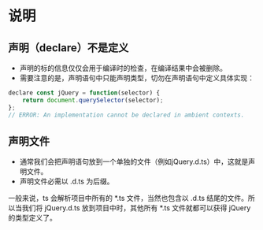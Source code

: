# 说明

## 声明（declare）不是定义

* 声明的标的信息仅仅会用于编译时的检查，在编译结果中会被删除。
* 需要注意的是，声明语句中只能声明类型，切勿在声明语句中定义具体实现：

```js
declare const jQuery = function(selector) {
    return document.querySelector(selector);
};
// ERROR: An implementation cannot be declared in ambient contexts.
```

## 声明文件

* 通常我们会把声明语句放到一个单独的文件（例如jQuery.d.ts）中，这就是声明文件。
* 声明文件必需以 .d.ts 为后缀。

一般来说，ts 会解析项目中所有的 *.ts 文件，当然也包含以 .d.ts 结尾的文件。所以当我们将 jQuery.d.ts 放到项目中时，其他所有 *.ts 文件就都可以获得 jQuery 的类型定义了。
